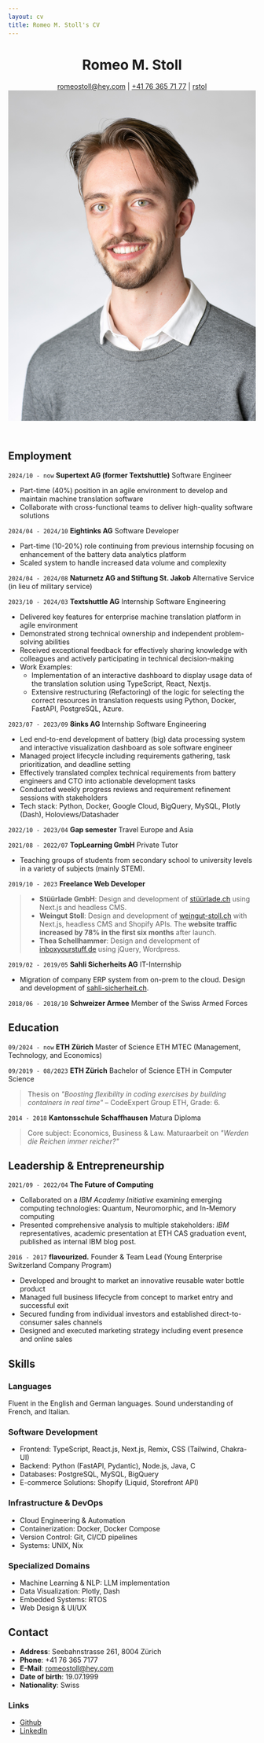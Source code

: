 ```yaml
---
layout: cv
title: Romeo M. Stoll's CV
---
```


<header>
  <div>
    <h1>Romeo M. Stoll</h1>
    <div id="webaddress">
      <a href="mailto:romeostoll@hey.com">romeostoll@hey.com</a>
 | <a href="tel:+41763657177">+41 76 365 71 77</a>
 | <i class="fa fa-github"></i> <a href="https://github.com/rstol">rstol</a>
  </div>
  </div>
  <img src="/../assets/BewerbungsfotoSeite2022.jpg" alt="Picture of Romeo Stoll" id="profile-picture">
</header>

<!-- ## Currently
I’m a Computer Science student at ETH Zürich shortly before graduation and looking to work as a software developer skillfully realizing ideas. I enjoy finding solutions that make hard problems seem simple by using effective abstractions.
In the fall of 2022, I took a gap semester to fulfill my dream of traveling the world for 6 months. This has taught me many life skills as flexibility, negotiation, self-sufficiency, and improvisation. -->

## Employment

`2024/10 - now`
**Supertext AG (former Textshuttle)** Software Engineer

- Part-time (40%) position in an agile environment to develop and maintain machine translation software
- Collaborate with cross-functional teams to deliver high-quality software solutions

`2024/04 - 2024/10`
**Eightinks AG** Software Developer

- Part-time (10-20%) role continuing from previous internship focusing on enhancement of the battery data analytics platform
- Scaled system to handle increased data volume and complexity

`2024/04 - 2024/08`
**Naturnetz AG and Stiftung St. Jakob** Alternative Service (in lieu of military service)

`2023/10 - 2024/03`
**Textshuttle AG** Internship Software Engineering

- Delivered key features for enterprise machine translation platform in agile environment
- Demonstrated strong technical ownership and independent problem-solving abilities
- Received exceptional feedback for effectively sharing knowledge with colleagues and actively participating in technical decision-making
- Work Examples:
  - Implementation of an interactive dashboard to display usage data of the translation solution using TypeScript, React, Nextjs.
  - Extensive restructuring (Refactoring) of the logic for selecting the correct resources in translation requests using Python, Docker, FastAPI, PostgreSQL, Azure.

`2023/07 - 2023/09`
**8inks AG** Internship Software Engineering

- Led end-to-end development of battery (big) data processing system and interactive visualization dashboard as sole software engineer
- Managed project lifecycle including requirements gathering, task prioritization, and deadline setting
- Effectively translated complex technical requirements from battery engineers and CTO into actionable development tasks
- Conducted weekly progress reviews and requirement refinement sessions with stakeholders
- Tech stack: Python, Docker, Google Cloud, BigQuery, MySQL, Plotly (Dash), Holoviews/Datashader

`2022/10 - 2023/04`
**Gap semester** Travel Europe and Asia

`2021/08 - 2022/07`
**TopLearning GmbH** Private Tutor

- Teaching groups of students from secondary school to university levels in a variety of subjects (mainly STEM).

`2019/10 - 2023`
**Freelance Web Developer**

> - **Stüürlade GmbH**: Design and development of [stüürlade.ch](https://stüürlade.ch) using Next.js and headless CMS.
> - **Weingut Stoll**: Design and development of [weingut-stoll.ch](https://weingut-stoll.ch) with Next.js, headless CMS and Shopify APIs. The **website traffic increased by 78% in the first six months** after launch.
> - **Thea Schellhammer**: Design and development of [inboxyourstuff.de](https://inboxyourstuff.de) using jQuery, Wordpress.

`2019/02 - 2019/05`
**Sahli Sicherheits AG** IT-Internship

- Migration of company ERP system from on-prem to the cloud. Design and development of [sahli-sicherheit.ch](https://sahli-sicherheit.ch).

`2018/06 - 2018/10`
**Schweizer Armee** Member of the Swiss Armed Forces

## Education

`09/2024 - now`
**ETH Zürich** Master of Science ETH MTEC (Management, Technology, and Economics)

`09/2019 - 08/2023`
**ETH Zürich** Bachelor of Science ETH in Computer Science

> Thesis on _"Boosting flexibility in coding exercises by building containers in real time"_ – CodeExpert Group ETH, Grade: 6.

`2014 - 2018`
**Kantonsschule Schaffhausen** Matura Diploma

> Core subject: Economics, Business & Law. Maturaarbeit on _"Werden die Reichen immer reicher?"_

## Leadership & Entrepreneurship

`2021/09 - 2022/04`
**The Future of Computing**

- Collaborated on a _IBM Academy Initiative_ examining emerging computing technologies: Quantum, Neuromorphic, and In-Memory computing
- Presented comprehensive analysis to multiple stakeholders: _IBM_ representatives, academic presentation at ETH CAS graduation event, published as internal IBM blog post.

`2016 - 2017`
**flavourized.** Founder & Team Lead (Young Enterprise Switzerland Company Program)

- Developed and brought to market an innovative reusable water bottle product
- Managed full business lifecycle from concept to market entry and successful exit
- Secured funding from individual investors and established direct-to-consumer sales channels
- Designed and executed marketing strategy including event presence and online sales

## Skills

### Languages

Fluent in the English and German languages. Sound understanding of French, and Italian.

### Software Development

  <ul class="two-column-list">
    <li>Frontend: TypeScript, React.js, Next.js, Remix, CSS (Tailwind, Chakra-UI)</li>
    <li>Backend: Python (FastAPI, Pydantic), Node.js, Java, C</li>
    <li>Databases: PostgreSQL, MySQL, BigQuery</li>
    <li>E-commerce Solutions: Shopify (Liquid, Storefront API)</li>
  </ul>
  
### Infrastructure & DevOps
  <ul class="two-column-list">
    <li>Cloud Engineering & Automation</li>
    <li>Containerization: Docker, Docker Compose</li>
    <li>Version Control: Git, CI/CD pipelines</li>
    <li>Systems: UNIX, Nix</li>
  </ul>
  
### Specialized Domains
  <ul class="two-column-list">
    <li>Machine Learning & NLP: LLM implementation</li>
    <li>Data Visualization: Plotly, Dash</li>
    <li>Embedded Systems: RTOS</li>
    <li>Web Design & UI/UX</li>
  </ul>

## Contact

<ul class="two-column-list">
<li><strong>Address</strong>: Seebahnstrasse 261, 8004 Zürich</li>
<li><strong>Phone</strong>: +41 76 365 7177</li>
<li><strong>E-Mail</strong>: <a href="mailto:romeostoll@hey.com">romeostoll@hey.com</a></li>
<li><strong>Date of birth</strong>: 19.07.1999</li>
<li><strong>Nationality</strong>: Swiss</li>
</ul>

### Links

<!-- fa is fontawesome, ai are academicons -->
<ul class="two-column-list">
<li><i class="fa fa-github"></i> <a href="http://github.com/rstol">Github</a></li>
<li><i class="fa fa-linkedin"></i> <a href="https://www.linkedin.com/in/romeo-stoll-276238171">LinkedIn</a></li>
</ul>

<!-- ### References

Available on request. -->

<!-- ### Footer

Last updated: May 2023 -->
